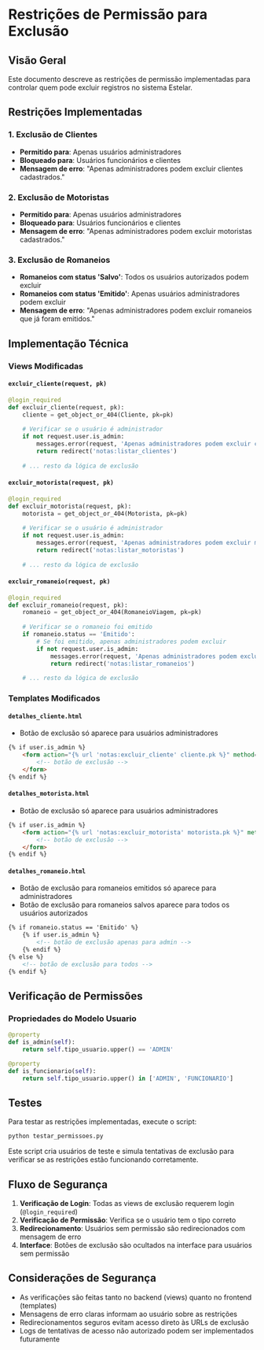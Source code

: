 # Restrições de Permissão para Exclusão

## Visão Geral

Este documento descreve as restrições de permissão implementadas para controlar quem pode excluir registros no sistema Estelar.

## Restrições Implementadas

### 1. Exclusão de Clientes
- **Permitido para**: Apenas usuários administradores
- **Bloqueado para**: Usuários funcionários e clientes
- **Mensagem de erro**: "Apenas administradores podem excluir clientes cadastrados."

### 2. Exclusão de Motoristas
- **Permitido para**: Apenas usuários administradores
- **Bloqueado para**: Usuários funcionários e clientes
- **Mensagem de erro**: "Apenas administradores podem excluir motoristas cadastrados."

### 3. Exclusão de Romaneios
- **Romaneios com status 'Salvo'**: Todos os usuários autorizados podem excluir
- **Romaneios com status 'Emitido'**: Apenas usuários administradores podem excluir
- **Mensagem de erro**: "Apenas administradores podem excluir romaneios que já foram emitidos."

## Implementação Técnica

### Views Modificadas

#### `excluir_cliente(request, pk)`
```python
@login_required
def excluir_cliente(request, pk):
    cliente = get_object_or_404(Cliente, pk=pk)
    
    # Verificar se o usuário é administrador
    if not request.user.is_admin:
        messages.error(request, 'Apenas administradores podem excluir clientes cadastrados.')
        return redirect('notas:listar_clientes')
    
    # ... resto da lógica de exclusão
```

#### `excluir_motorista(request, pk)`
```python
@login_required
def excluir_motorista(request, pk):
    motorista = get_object_or_404(Motorista, pk=pk)
    
    # Verificar se o usuário é administrador
    if not request.user.is_admin:
        messages.error(request, 'Apenas administradores podem excluir motoristas cadastrados.')
        return redirect('notas:listar_motoristas')
    
    # ... resto da lógica de exclusão
```

#### `excluir_romaneio(request, pk)`
```python
@login_required
def excluir_romaneio(request, pk):
    romaneio = get_object_or_404(RomaneioViagem, pk=pk)
    
    # Verificar se o romaneio foi emitido
    if romaneio.status == 'Emitido':
        # Se foi emitido, apenas administradores podem excluir
        if not request.user.is_admin:
            messages.error(request, 'Apenas administradores podem excluir romaneios que já foram emitidos.')
            return redirect('notas:listar_romaneios')
    
    # ... resto da lógica de exclusão
```

### Templates Modificados

#### `detalhes_cliente.html`
- Botão de exclusão só aparece para usuários administradores
```html
{% if user.is_admin %}
    <form action="{% url 'notas:excluir_cliente' cliente.pk %}" method="post">
        <!-- botão de exclusão -->
    </form>
{% endif %}
```

#### `detalhes_motorista.html`
- Botão de exclusão só aparece para usuários administradores
```html
{% if user.is_admin %}
    <form action="{% url 'notas:excluir_motorista' motorista.pk %}" method="post">
        <!-- botão de exclusão -->
    </form>
{% endif %}
```

#### `detalhes_romaneio.html`
- Botão de exclusão para romaneios emitidos só aparece para administradores
- Botão de exclusão para romaneios salvos aparece para todos os usuários autorizados
```html
{% if romaneio.status == 'Emitido' %}
    {% if user.is_admin %}
        <!-- botão de exclusão apenas para admin -->
    {% endif %}
{% else %}
    <!-- botão de exclusão para todos -->
{% endif %}
```

## Verificação de Permissões

### Propriedades do Modelo Usuario
```python
@property
def is_admin(self):
    return self.tipo_usuario.upper() == 'ADMIN'

@property
def is_funcionario(self):
    return self.tipo_usuario.upper() in ['ADMIN', 'FUNCIONARIO']
```

## Testes

Para testar as restrições implementadas, execute o script:
```bash
python testar_permissoes.py
```

Este script cria usuários de teste e simula tentativas de exclusão para verificar se as restrições estão funcionando corretamente.

## Fluxo de Segurança

1. **Verificação de Login**: Todas as views de exclusão requerem login (`@login_required`)
2. **Verificação de Permissão**: Verifica se o usuário tem o tipo correto
3. **Redirecionamento**: Usuários sem permissão são redirecionados com mensagem de erro
4. **Interface**: Botões de exclusão são ocultados na interface para usuários sem permissão

## Considerações de Segurança

- As verificações são feitas tanto no backend (views) quanto no frontend (templates)
- Mensagens de erro claras informam ao usuário sobre as restrições
- Redirecionamentos seguros evitam acesso direto às URLs de exclusão
- Logs de tentativas de acesso não autorizado podem ser implementados futuramente 